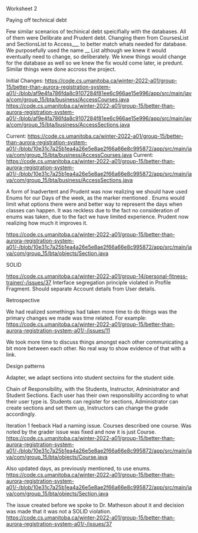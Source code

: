 Worksheet 2

Paying off technical debt

Few similar scenarios of techinical debt speicifially with the databases. 
All of them were Delibrate and Prudent debt. Changing them from CoursesList and SectionsList to Access___ to better match whats needed for database. We purposefully used the name 
__ List although we knew it would eventually need to change, so deliberately. We knew things would change for the database as well so we knew the fix would come later, ie predunt. 
Similar things were done accross the project.

Initial Changes:
https://code.cs.umanitoba.ca/winter-2022-a01/group-15/better-than-aurora-registration-system-a01/-/blob/af9e4fa786fda8c9107284f81ee6c966ae15e996/app/src/main/java/com/group_15/bta/business/AccessCourses.java
https://code.cs.umanitoba.ca/winter-2022-a01/group-15/better-than-aurora-registration-system-a01/-/blob/af9e4fa786fda8c9107284f81ee6c966ae15e996/app/src/main/java/com/group_15/bta/business/AccessSections.java


Current: https://code.cs.umanitoba.ca/winter-2022-a01/group-15/better-than-aurora-registration-system-a01/-/blob/10e31c7a25b1ea4a26e5e8ae2f66a66e8c995872/app/src/main/java/com/group_15/bta/business/AccessCourses.java
Current: https://code.cs.umanitoba.ca/winter-2022-a01/group-15/better-than-aurora-registration-system-a01/-/blob/10e31c7a25b1ea4a26e5e8ae2f66a66e8c995872/app/src/main/java/com/group_15/bta/business/AccessSections.java


A form of Inadvertent and Prudent was now realizing we should have used Enums for our Days of the week, as the marker mentioned . Enums would limit what options there were and better way to represent the days when classes can happen.
It was reckless due to the fact no consideration of enums was taken, due to the fact we have limited experience. Prudent now realizing how much it improves it. 

https://code.cs.umanitoba.ca/winter-2022-a01/group-15/better-than-aurora-registration-system-a01/-/blob/10e31c7a25b1ea4a26e5e8ae2f66a66e8c995872/app/src/main/java/com/group_15/bta/objects/Section.java

SOLID

https://code.cs.umanitoba.ca/winter-2022-a01/group-14/personal-fitness-trainer/-/issues/37
Interface segregation principle violated in Profile Fragment. Should separate Account details from User details.


Retrospective

We had realized somethings had taken more time to do things was the primary changes we made was time related.
For example: https://code.cs.umanitoba.ca/winter-2022-a01/group-15/better-than-aurora-registration-system-a01/-/issues/11

We took more time to discuss things amongst each other communicating a bit more between each other. No real way to show evidence of that with a link.


Design patterns

Adapter, we adapt sections into student sectoins for the student side. 


Chain of Responsibility, with the Students, Instructor, Administrator and Student Sections. Each user has their own responsibility according to what their user type is.
Students can register for sections, Administrator can create sections and set them up, Instructors can change the grade accordingly. 



Iteration 1 feeback
Had a naming issue. Courses described one course. Was noted by the grader issue was fixed and now it is just Course. 
https://code.cs.umanitoba.ca/winter-2022-a01/group-15/better-than-aurora-registration-system-a01/-/blob/10e31c7a25b1ea4a26e5e8ae2f66a66e8c995872/app/src/main/java/com/group_15/bta/objects/Course.java

Also updated days, as previously mentioned, to use enums. 
https://code.cs.umanitoba.ca/winter-2022-a01/group-15/better-than-aurora-registration-system-a01/-/blob/10e31c7a25b1ea4a26e5e8ae2f66a66e8c995872/app/src/main/java/com/group_15/bta/objects/Section.java

The issue created before we spoke to Dr. Matheson about it and decision was made that it was not a SOLID violation.
https://code.cs.umanitoba.ca/winter-2022-a01/group-15/better-than-aurora-registration-system-a01/-/issues/37
